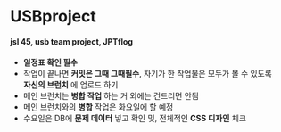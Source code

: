 # USBproject  
#### **jsl 45, usb team project, JPTflog**  

- __일정표 확인 필수__   
- 작업이 끝나면 __커밋은 그때 그때필수__, 자기가 한 작업물은 모두가 볼 수 있도록  
__자신의 브런치__ 에 업로드 하기    
- 메인 브런치는 __병합 작업__ 하는 거 외에는 건드리면 안됨  
- 메인 브런치와의 __병합__ 작업은 화요일에 할 예정  
- 수요일은 DB에 __문제 데이터__ 넣고 확인 및, 전체적인 __CSS 디자인__ 체크  
